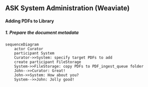## ASK System Administration (Weaviate)
#### Adding PDFs to Library
##### 1. Prepare the document metadata

```mermaid
sequenceDiagram
    actor Curator
    participant System
    Curator->>System: specify target PDFs to add
    create participant FileStorage
    System->>FileStorage: copy PDFs to PDF_ingest_queue folder
    John-->>Curator: Great!
    John->>System: How about you?
    System-->>John: Jolly good!
```
